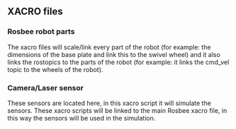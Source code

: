 ## XACRO files
### Rosbee robot parts
The xacro files will scale/link every part of the robot (for example: the dimensions of the base plate and link this to the swivel wheel) and it also links the rostopics to the parts of the robot (for example: it links the cmd_vel topic to the wheels of the robot). 

### Camera/Laser sensor
These sensors are located here, in this xacro script it will simulate the sensors. These xacro scripts will be linked to the main Rosbee xacro file, in this way the sensors will be used in the simulation. 
